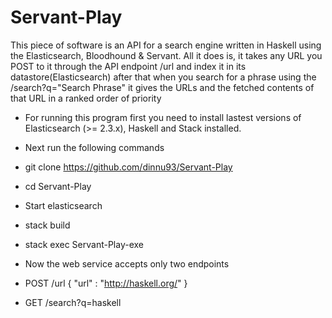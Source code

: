 # Servant-Play

This piece of software is an API for a search engine written in Haskell using the Elasticsearch, Bloodhound & Servant. All it does is, it takes any URL you POST to it through the API endpoint /url and index it in its datastore(Elasticsearch) after that when you search for a phrase using the /search?q="Search Phrase" it gives the URLs and the fetched contents of that URL in a ranked order of priority 


* For running this program first you need to install lastest versions of Elasticsearch (>= 2.3.x), Haskell and Stack installed.

*  Next run the following commands
 * git clone https://github.com/dinnu93/Servant-Play
 * cd Servant-Play
 * Start elasticsearch
 * stack build
 * stack exec Servant-Play-exe
 
* Now the web service accepts only two endpoints
 * POST /url  { "url" : "http://haskell.org/" } 
 * GET /search?q=haskell

